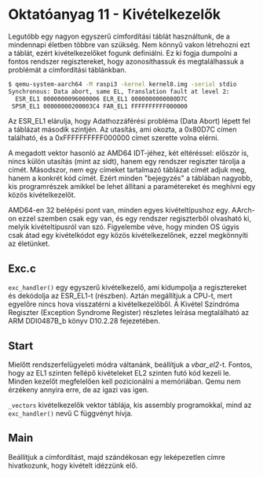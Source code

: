 Oktatóanyag 11 - Kivételkezelők
===============================

Legutóbb egy nagyon egyszerű címfordítási táblát használtunk, de a mindennapi életben többre van szükség.
Nem könnyű vakon létrehozni ezt a táblát, ezért kivételkezelőket fogunk definiálni. Ez ki fogja dumpolni
a fontos rendszer regisztereket, hogy azonosíthassuk és megtalálhassuk a problémát a címfordítási táblánkban.

```sh
$ qemu-system-aarch64 -M raspi3 -kernel kernel8.img -serial stdio
Synchronous: Data abort, same EL, Translation fault at level 2:
  ESR_EL1 0000000096000006 ELR_EL1 0000000000080D7C
 SPSR_EL1 00000000200003C4 FAR_EL1 FFFFFFFFFF000000
```

Az ESR_EL1 elárulja, hogy Adathozzáférési probléma (Data Abort) lépett fel a táblázat második szintjén. Az
utasítás, ami okozta, a 0x80D7C címen található, és a 0xFFFFFFFFFF000000 címet szerette volna elérni.

A megadott vektor hasonló az AMD64 IDT-jéhez, két eltéréssel: először is, nincs külön utasítás (mint az sidt),
hanem egy rendszer regiszter tárolja a címét. Másodszor, nem egy címeket tartalmazó táblázat címét adjuk meg,
hanem a konkrét kód címét. Ezért minden "bejegyzés" a táblában nagyobb, kis programrészek amikkel be lehet
állítani a paramétereket és meghívni egy közös kivételkezelőt.

AMD64-en 32 belépési pont van, minden egyes kivételtípushoz egy. AArch-on ezzel szemben csak egy van, és egy
rendszer regiszterből olvasható ki, melyik kivételtípusról van szó. Figyelembe véve, hogy minden OS úgyis csak
átad egy kivételkódot egy közös kivételkezelőnek, ezzel megkönnyíti az életünket.

Exc.c
-----

`exc_handler()` egy egyszerű kivételkezelő, ami kidumpolja a regisztereket és dekódolja az ESR_EL1-t (részben).
Aztán megállítjuk a CPU-t, mert egyelőre nincs hova visszatérni a kivételkezelőből. A Kivétel Szindróma Regiszter
(Exception Syndrome Register) részletes leírása megtalálható az ARM DDI0487B_b könyv D10.2.28 fejezetében.

Start
-----

Mielőtt rendszerfelügyeleti módra váltanánk, beállítjuk a *vbar_el2*-t. Fontos, hogy az EL1 szinten fellépő
kivételeket EL2 szinten futó kód kezeli le. Minden kezelőt megfelelően kell pozicionálni a memóriában. Qemu
nem érzékeny annyira erre, de az igazi vas igen.

`_vectors` kivételkezelők vektor táblája, kis assembly programokkal, mind az `exc_handler()` nevű C függvényt hívja.

Main
----

Beállítjuk a címfordítást, majd szándékosan egy leképezetlen címre hivatkozunk, hogy kivételt idézzünk elő.
